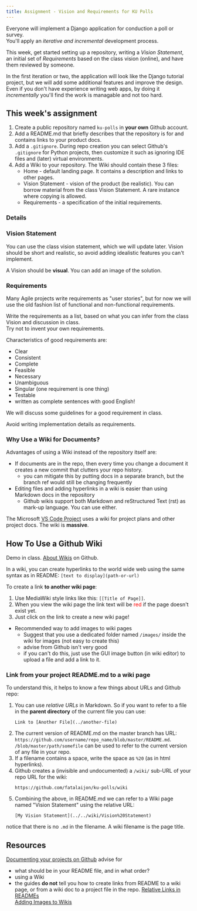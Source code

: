 ```yaml
---
title: Assignment - Vision and Requirements for KU Polls
---
```


Everyone will implement a Django application for conduction a poll or survey.  
You'll apply an *iterative and incremental* development process.

This week, get started setting up a repository,
writing a *Vision Statement*, an initial set of *Requirements*
based on the class vision (online),
and have them reviewed by someone.

In the first iteration or two, the application will look 
like the Django tutorial project,
but we will add some additional features and improve the design.
Even if you don't have experience writing web apps,
by doing it *incrementally* you'll find the work is managable
and not too hard.

## This week's assignment

1. Create a public repository named `ku-polls` in **your own** Github account.
2. Add a README.md that briefly describes that the repository is for and contains links to your product docs. 
3. Add a `.gitignore`. During repo creation you can select Github's `.gitignore` for Python projects, then customize it such as ignoring IDE files and (later) virtual environments.
4. Add a Wiki to your repository.  The Wiki should contain these 3 files:
   * Home - default landing page. It contains a description and links to other pages.
   * Vision Statement - vision of the product (be realistic). You can borrow material from the class Vision Statement. A rare instance where copying is allowed.
   * Requirements - a specification of the initial requirements.

### Details

### Vision Statement

You can use the class vision statement, which we will update later.
Vision should be short and realistic, so avoid adding idealistic features
you can't implement.

A Vision should be **visual**.  You can add an image of the solution.

### Requirements 

Many Agile projects write requirements as "user stories", 
but for now we will use the old fashion list of functional and non-functional requirements.

Write the requirements as a list, based on what you can infer from the class Vision and
discussion in class.  
Try not to invent your own requirements.

Characteristics of good requirements are:

* Clear
* Consistent
* Complete
* Feasible
* Necessary
* Unambiguous
* Singular (one requirement is one thing)
* Testable
* written as complete sentences with good English!

We will discuss some guidelines for a good requirement in class.

Avoid writing implementation details as requirements.

### Why Use a Wiki for Documents?

Advantages of using a Wiki instead of the repository itself are:

* If documents are in the repo, then every time you change a document it creates a new commit that clutters your repo history.
  - you can mitigate this by putting docs in a separate branch, but the branch ref would still be changing frequently
* Editing files and adding hyperlinks in a wiki is easier than using Markdown docs in the repository
  - Github wikis support both Markdown and reStructured Text (rst) as mark-up language. You can use either.

The Microsoft [VS Code Project](https://github.com/microsoft/vscode) uses a wiki for project plans and other project docs.  The wiki is **massive**.

## How To Use a Github Wiki

Demo in class.  [About Wikis](https://docs.github.com/en/github/building-a-strong-community/about-wikis) on Github.

In a wiki, you can create hyperlinks to the world wide web using the same syntax as in README: ```[text to display](path-or-url)```

To create a link **to another wiki page**:
1. Use MediaWiki style links like this: ```[[Title of Page]]```.
2. When you view the wiki page the link text will be <font color="red">red</font> if the page doesn't exist yet.
3. Just click on the link to create a new wiki page!

* Recommended way to add images to wiki pages
   - Suggest that you use a dedicated folder named `/images/` inside the wiki for images (not easy to create this)
   - advise from Github isn't very good
   - if you can't do this, just use the GUI image button (in wiki editor) to upload a file and add a link to it.

### Link from your project README.md to a wiki page

To understand this, it helps to know a few things about URLs and Github repo:

1. You can use *relative URLs* in Markdown.  So if you want to refer to a file in the **parent directory** of the current file you can use:
   ```
   Link to [Another File](../another-file)
   ```
2. The current version of README.md on the master branch has URL: ``https://github.com/username/repo_name/blob/master/README.md``.  `/blob/master/path/somefile` can be used to refer to the current version of any file in your repo.
3. If a filename contains a space, write the space as `%20` (as in html hyperlinks).
4. Github creates a (invisible and undocumented) a `/wiki/` sub-URL of your repo URL for the wiki:
   ```
   https://github.com/fatalaijon/ku-polls/wiki
   ```
5. Combining the above, in README.md we can refer to a Wiki page named "Vision Statement" using the relative URL:
   ```
   [My Vision Statement](../../wiki/Vision%20Statement)
   ```
  notice that there is no `.md` in the filename. A wiki filename is the page title.
   

## Resources

[Documenting your projects on Github](https://guides.github.com/features/wikis/) advise for 
  * what should be in your README file, and in what order?
  * using a Wiki
  * the guides **do not** tell you how to create links from README to a wiki page, or from a wiki doc to a project file in the repo.
[Relative Links in READMEs](https://help.github.com/articles/adding-images-to-wikis/)    
[Adding Images to Wikis](https://help.github.com/articles/adding-images-to-wikis/)
